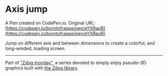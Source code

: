 # Axis jump

A Pen created on CodePen.io. Original URL: [https://codepen.io/borntofrappe/pen/eYXRaoR](https://codepen.io/borntofrappe/pen/eYXRaoR).

Jump on different axis and between dimensions to create a colorful, and long-winded, loading screen. 

---

Part of ["Zdog monday"](https://codepen.io/collection/PYyrNq), a series devoted to simply enjoy pseudo-3D graphics built with [the Zdog library](https://zzz.dog/).
